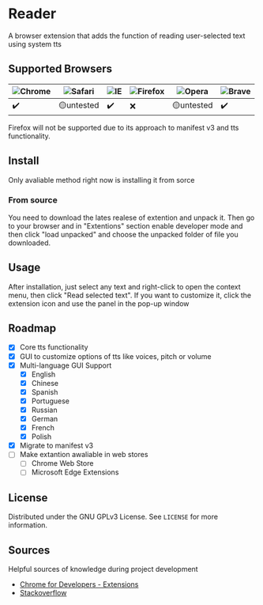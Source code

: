 # Reader
A browser extension that adds the function of reading user-selected text using system tts

## Supported Browsers

![Chrome](https://raw.githubusercontent.com/alrra/browser-logos/master/src/chrome/chrome_48x48.png) | ![Safari](https://raw.githubusercontent.com/alrra/browser-logos/master/src/safari/safari_48x48.png) | ![IE](https://raw.githubusercontent.com/alrra/browser-logos/master/src/edge/edge_48x48.png) | ![Firefox](https://raw.githubusercontent.com/alrra/browser-logos/master/src/firefox/firefox_48x48.png) | ![Opera](https://raw.githubusercontent.com/alrra/browser-logos/master/src/opera/opera_48x48.png) | ![Brave](https://cdn.icon-icons.com/icons2/2552/PNG/48/brave_browser_logo_icon_153013.png)
--- | --- | --- | --- | --- | --- |
 :heavy_check_mark: | :yellow_circle:untested | :heavy_check_mark: | :x: | :yellow_circle:untested | :heavy_check_mark: | 

Firefox will not be supported due to its approach to manifest v3 and tts functionality.

## Install

Only avaliable method right now is installing it from sorce

### From source

You need to download the lates realese of extention and unpack it. Then go to your browser
and in "Extentions" section enable developer mode and then click "load unpacked" and choose the unpacked folder of file you downloaded.

## Usage

After installation, just select any text and right-click to open the context menu, then click "Read selected text". If you want to customize it, click the extension icon and use the panel in the pop-up window

## Roadmap

- [X] Core tts functionality
- [X] GUI to customize options of tts like voices, pitch or volume
- [X] Multi-language GUI Support
    - [X] English
    - [X] Chinese
    - [X] Spanish
    - [X] Portuguese
    - [X] Russian
    - [X] German
    - [X] French
    - [X] Polish
- [X] Migrate to manifest v3
- [ ] Make extantion awaliable in web stores
    - [ ] Chrome Web Store
    - [ ] Microsoft Edge Extensions

## License

Distributed under the GNU GPLv3 License. See `LICENSE` for more information.

## Sources

Helpful sources of knowledge during project development

* [Chrome for Developers - Extensions](http://developer.chrome.com/extensions/getstarted.html)
* [Stackoverflow](https://stackoverflow.com/questions/4725896/chrome-extension-how-to-create)